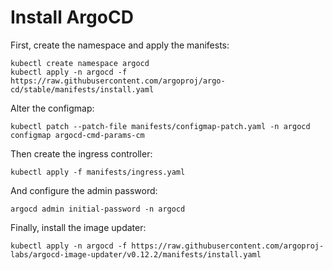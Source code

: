# Install ArgoCD

First, create the namespace and apply the manifests:

```shell
kubectl create namespace argocd
kubectl apply -n argocd -f https://raw.githubusercontent.com/argoproj/argo-cd/stable/manifests/install.yaml
```

Alter the configmap:
    
```shell
kubectl patch --patch-file manifests/configmap-patch.yaml -n argocd configmap argocd-cmd-params-cm
```

Then create the ingress controller:

```shell
kubectl apply -f manifests/ingress.yaml
```

And configure the admin password:

```shell
argocd admin initial-password -n argocd
```

Finally, install the image updater:
    
```shell
kubectl apply -n argocd -f https://raw.githubusercontent.com/argoproj-labs/argocd-image-updater/v0.12.2/manifests/install.yaml
```